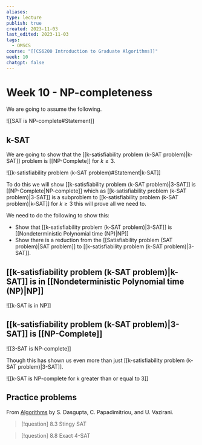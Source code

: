 ```yaml
---
aliases: 
type: lecture
publish: true
created: 2023-11-03
last_edited: 2023-11-03
tags:
  - OMSCS
course: "[[CS6200 Introduction to Graduate Algorithms]]"
week: 10
chatgpt: false
---
```

# Week 10 - NP-completeness

We are going to assume the following.

![[SAT is NP-complete#Statement]]

## k-SAT

We are going to show that the [[k-satisfiability problem (k-SAT problem)|k-SAT]] problem is [[NP-Complete]] for $k \geq 3$.

![[k-satisfiability problem (k-SAT problem)#Statement|k-SAT]]

To do this we will show [[k-satisfiability problem (k-SAT problem)|3-SAT]] is [[NP-Complete|NP-complete]] which as [[k-satisfiability problem (k-SAT problem)|3-SAT]] is a subproblem to [[k-satisfiability problem (k-SAT problem)|k-SAT]] for $k \geq 3$ this will prove all we need to.

We need to do the following to show this:
- Show that [[k-satisfiability problem (k-SAT problem)|3-SAT]] is [[Nondeterministic Polynomial time (NP)|NP]]
- Show there is a reduction from the [[Satisfiability problem (SAT problem)|SAT problem]] to [[k-satisfiability problem (k-SAT problem)|3-SAT]].

## [[k-satisfiability problem (k-SAT problem)|k-SAT]] is in [[Nondeterministic Polynomial time (NP)|NP]]

![[k-SAT is in NP]]

## [[k-satisfiability problem (k-SAT problem)|3-SAT]] is [[NP-Complete]]

![[3-SAT is NP-complete]]

Though this has shown us even more than just [[k-satisfiability problem (k-SAT problem)|3-SAT]].

![[k-SAT is NP-complete for k greater than or equal to 3]]

## Practice problems

From [Algorithms](http://algorithmics.lsi.upc.edu/docs/Dasgupta-Papadimitriou-Vazirani.pdf) by S. Dasgupta, C. Papadimitriou, and U. Vazirani.

>[!question] 8.3 Stingy SAT

>[!question] 8.8 Exact 4-SAT

